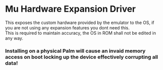 # Mu Hardware Expansion Driver

This exposes the custom hardware provided by the emulator to the OS, if you are not using any expansion features you dont need this.  
This is required to maintain accuracy, the OS in ROM shall not be edited in any way.


### Installing on a physical Palm will cause an invaid memory access on boot locking up the device effectively corrupting all data!
